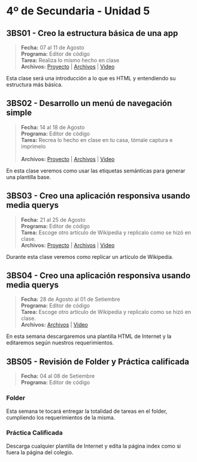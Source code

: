 # 4º de Secundaria - Unidad 5

## 3BS01 - Creo la estructura básica de una app

> **Fecha:** 07 al 11 de Agosto<br> **Programa:** Editor de código<br> **Tarea:** Realiza lo mismo hecho en clase<br> **Archivos:** [Proyecto](https://replit.com/@israelcueva/4S3BS01-BASE#index.html) | [Archivos](https://app.box.com/s/4a2lnbrnxzvqqugm587oayaderjp5apd) | [Video]()

Esta clase será una introducción a lo que es HTML y entendiendo su estructura más básica.

## 3BS02 - Desarrollo un menú de navegación simple

> **Fecha:** 14 al 18 de Agosto<br> **Programa:** Editor de código<br> **Tarea:** Recrea lo hecho en clase en tu casa, tómale captura e imprimelo<br> <br> **Archivos:** [Proyecto](https://replit.com/@israelcueva/4S3BS02-MENU-SIMPLE#index.html) | [Archivos](https://app.box.com/s/4a2lnbrnxzvqqugm587oayaderjp5apd) | [Video](https://youtu.be/uoyMVcl_9co)

En esta clase veremos como usar las etiquetas semánticas para generar una plantilla base.

## 3BS03 - Creo una aplicación responsiva usando media querys

> **Fecha:** 21 al 25 de Agosto<br> **Programa:** Editor de código<br>  **Tarea:** Escoge otro artículo de Wikipedia y replicalo como se hizó en clase.<br> **Archivos:** [Proyecto](https://replit.com/@israelcueva/4S3BS02-MENU-SIMPLE#index.html) | [Archivos](https://app.box.com/s/4a2lnbrnxzvqqugm587oayaderjp5apd) | [Video](https://youtu.be/uoyMVcl_9co)

Durante esta clase veremos como replicar un artículo de Wikipedia.

## 3BS04 - Creo una aplicación responsiva usando media querys

> **Fecha:** 28 de Agosto al 01 de Setiembre<br> **Programa:** Editor de código<br>  **Tarea:** Escoge otro artículo de Wikipedia y replicalo como se hizó en clase.<br> **Archivos:** [Archivos](https://app.box.com/s/4a2lnbrnxzvqqugm587oayaderjp5apd) | [Video](https://youtu.be/uoyMVcl_9co)

En esta semana descargaremos una plantilla HTML de Internet y la editaremos según nuestros requerimientos.

<div class="currentTheme">

## 3BS05 - Revisión de Folder y Práctica calificada

> **Fecha:** 04 al 08 de Setiembre<br> **Programa:** Editor de código<br>

### Folder

Esta semana te tocará entregar la totalidad de tareas en el folder, cumpliendo los requerimientos de la misma.

### Práctica Calificada

Descarga cualquier plantilla de Internet y edita la página index como si fuera la página del colegio.

</div>